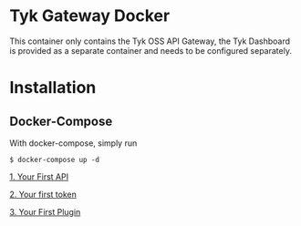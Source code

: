 Tyk Gateway Docker
=================================

This container only contains the Tyk OSS API Gateway, the Tyk Dashboard is provided as a separate container and needs to be configured separately.


# Installation


## Docker-Compose

With docker-compose, simply run 
```
$ docker-compose up -d
```

[1. Your First API](get-started/your-first-api.md)

[2. Your first token](get-started/your-first-token.md)

[3. Your First Plugin](get-started/your-first-plugin.md)
